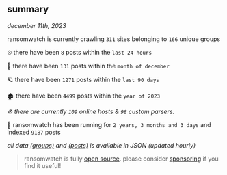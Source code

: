 
## summary
_december 11th, 2023_

ransomwatch is currently crawling `311` sites belonging to `166` unique groups

⏲ there have been `8` posts within the `last 24 hours`

🦈 there have been `131` posts within the `month of december`

🪐 there have been `1271` posts within the `last 90 days`

🏚 there have been `4499` posts within the `year of 2023`

_⚙️ there are currently `109` online hosts & `98` custom parsers._

🦕 ransomwatch has been running for `2 years, 3 months and 3 days` and indexed `9187` posts

_all data  [(groups)](http://ransomwhat.telemetry.ltd/groups) and [(posts)](http://ransomwhat.telemetry.ltd/posts) is available in JSON (updated hourly)_

> ransomwatch is fully [open source](https://github.com/joshhighet/ransomwatch#ransomwatch--). please consider [sponsoring](https://github.com/sponsors/joshhighet) if you find it useful!
